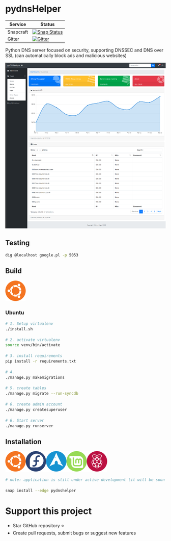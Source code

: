 # pydnsHelper
| Service | Status                                         |                                                                                 
| ------- | ---------------------------------------------- |
| Snapcraft   | [![Snap Status](https://build.snapcraft.io/badge/arturfog/pydnsHelper.svg)](https://build.snapcraft.io/user/arturfog/pydnsHelper) |
| Gitter | [![Gitter](https://badges.gitter.im/arturfog/pydnsHelper.svg)](https://gitter.im/arturfog/pydnsHelper?utm_source=badge&utm_medium=badge&utm_campaign=pr-badge) |

Python DNS server focused on security, supporting DNSSEC and DNS over SSL (can automatically block ads and malicious websites)

![Main Window](https://github.com/arturfog/pydnsHelper/raw/master/assets/app_main.png)

## Testing

```sh
dig @localhost google.pl -p 5053
```

## Build

![ubuntu](https://github.com/arturfog/qtS3Browser/raw/master/assets/64_ubuntu_icon.png)
### Ubuntu

```sh
# 1. Setup virtualenv
./install.sh

# 2. activate virtualenv
source venv/bin/activate

# 3. install requirements
pip install -r requirements.txt

# 4.
./manage.py makemigrations

# 5. create tables
./manage.py migrate --run-syncdb

# 6. create admin account
./manage.py createsuperuser

# 6. Start server
./manage.py runserver
```

## Installation

![ubuntu](https://github.com/arturfog/qts3browser/raw/master/assets/64_ubuntu_icon.png)![fedora](https://github.com/arturfog/qts3browser/raw/master/assets/64_fedora_icon.png)![arch](https://github.com/arturfog/qts3browser/raw/master/assets/64_arch_icon.png)![mint](https://github.com/arturfog/qts3browser/raw/master/assets/64_mint_icon.png)![rpi](https://github.com/arturfog/qts3browser/raw/master/assets/64_rpi_icon.png)

```sh
# note: application is still under active development (it will be soon released in experimental 'edge' channel)

snap install --edge pydnshelper
```

# Support this project
- Star GitHub repository :star:
- Create pull requests, submit bugs or suggest new features
